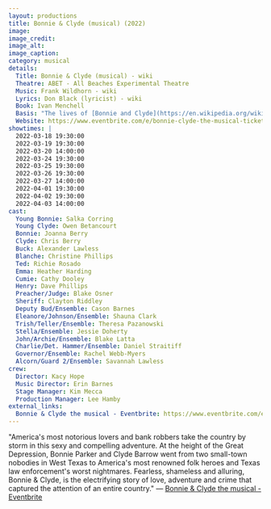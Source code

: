 ```yaml
---
layout: productions
title: Bonnie & Clyde (musical) (2022)
image:
image_credit: 
image_alt:
image_caption:
category: musical
details:
  Title: Bonnie & Clyde (musical) - wiki
  Theatre: ABET - All Beaches Experimental Theatre
  Music: Frank Wildhorn - wiki
  Lyrics: Don Black (lyricist) - wiki
  Book: Ivan Menchell
  Basis: "The lives of [Bonnie and Clyde](https://en.wikipedia.org/wiki/Bonnie_and_Clyde)"
  Website: https://www.eventbrite.com/e/bonnie-clyde-the-musical-tickets-168951437297
showtimes: |
  2022-03-18 19:30:00
  2022-03-19 19:30:00
  2022-03-20 14:00:00
  2022-03-24 19:30:00
  2022-03-25 19:30:00
  2022-03-26 19:30:00
  2022-03-27 14:00:00
  2022-04-01 19:30:00
  2022-04-02 19:30:00
  2022-04-03 14:00:00
cast:
  Young Bonnie: Salka Corring
  Young Clyde: Owen Betancourt
  Bonnie: Joanna Berry
  Clyde: Chris Berry
  Buck: Alexander Lawless
  Blanche: Christine Phillips
  Ted: Richie Rosado
  Emma: Heather Harding
  Cumie: Cathy Dooley
  Henry: Dave Phillips
  Preacher/Judge: Blake Osner
  Sheriff: Clayton Riddley
  Deputy Bud/Ensemble: Cason Barnes
  Eleanore/Johnson/Ensemble: Shauna Clark
  Trish/Teller/Ensemble: Theresa Pazanowski
  Stella/Ensemble: Jessie Doherty
  John/Archie/Ensemble: Blake Latta
  Charlie/Det. Hammer/Ensemble: Daniel Straitiff
  Governor/Ensemble: Rachel Webb-Myers
  Alcorn/Guard 2/Ensemble: Savannah Lawless
crew:
  Director: Kacy Hope
  Music Director: Erin Barnes
  Stage Manager: Kim Mecca
  Production Manager: Lee Hamby
external_links:
  Bonnie & Clyde the musical - Eventbrite: https://www.eventbrite.com/e/bonnie-clyde-the-musical-tickets-168951437297
---
```

"America's most notorious lovers and bank robbers take the country by storm in this sexy and compelling adventure. At the height of the Great Depression, Bonnie Parker and Clyde Barrow went from two small-town nobodies in West Texas to America's most renowned folk heroes and Texas law enforcement's worst nightmares. Fearless, shameless and alluring, Bonnie & Clyde, is the electrifying story of love, adventure and crime that captured the attention of an entire country." — [Bonnie & Clyde the musical - Eventbrite](https://www.eventbrite.com/e/bonnie-clyde-the-musical-tickets-168951437297)